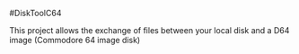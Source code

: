 #DiskToolC64

This project allows the exchange of files between your local disk and a D64 image (Commodore 64 image disk)
